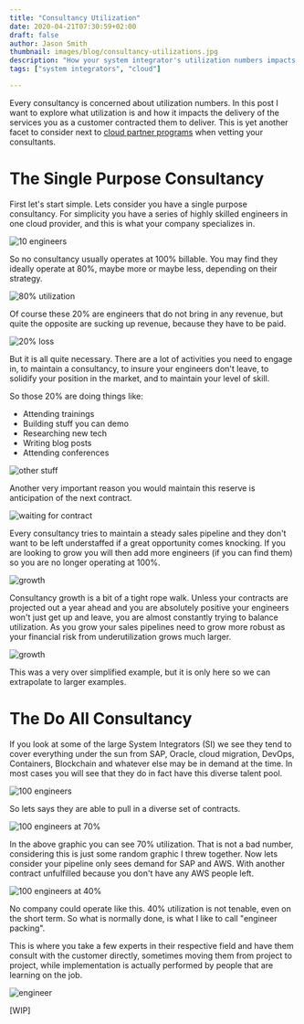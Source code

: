 ```yaml
---
title: "Consultancy Utilization"
date: 2020-04-21T07:30:59+02:00
draft: false
author: Jason Smith
thumbnail: images/blog/consultancy-utilizations.jpg
description: "How your system integrator's utilization numbers impacts your delivery."
tags: ["system integrators", "cloud"]

---
```


Every consultancy is concerned about utilization numbers. In this post I want to explore
what utilization is and how it impacts the delivery of the services you as a customer contracted
them to deliver. This is yet another facet to consider next to [cloud partner programs](/blog/cloud-partner-programs/) when vetting your consultants.

# The Single Purpose Consultancy

First let's start simple.  Lets consider you have a single purpose consultancy. For simplicity
you have a series of highly skilled engineers in one cloud provider, and this is what your
company specializes in.

![10 engineers](/images/blog/utilization/10engineers.png)

So no consultancy usually operates at 100% billable. You may find they ideally operate at
80%, maybe more or maybe less, depending on their strategy.

![80% utilization](/images/blog/utilization/10engineers-80.png)

Of course these 20% are engineers that do not bring in any revenue, but quite the opposite
are sucking up revenue, because they have to be paid.

![20% loss](/images/blog/utilization/10engineers-80-cashflow.png)

But it is all quite necessary. There are a lot of activities you need to engage in,
to maintain a consultancy, to insure your engineers don't leave, to solidify your position
in the market, and to maintain your level of skill.

So those 20% are doing things like:

- Attending trainings
- Building stuff you can demo
- Researching new tech
- Writing blog posts
- Attending conferences

![other stuff](/images/blog/utilization/10engineers-80-otherstuff.png)

Another very important reason you would maintain this reserve is anticipation of the next contract.

![waiting for contract](/images/blog/utilization/10engineers-80-contract.png)

Every consultancy tries to maintain a steady sales pipeline and they don't want to be
left understaffed if a great opportunity comes knocking. If you are looking to grow
you will then add more engineers (if you can find them) so you are no longer operating at 
100%.

![growth](/images/blog/utilization/10engineers-and-2.png)

Consultancy growth is a bit of a tight rope walk. Unless your contracts are projected out
a year ahead and you are absolutely positive your engineers won't just get up and leave, you
are almost constantly trying to balance utilization. As you grow your sales pipelines need to grow
more robust as your financial risk from underutilization grows much larger.

![growth](/images/blog/utilization/12engineers-underutilized.png)

This was a very over simplified example, but it is only here so we
can extrapolate to larger examples.

# The Do All Consultancy

If you look at some of the large System Integrators (SI) we see they tend to cover everything 
under the sun from SAP, Oracle, cloud migration, DevOps, Containers,
Blockchain and whatever else may be in demand at the time.
In most cases you will see that they do in fact have this diverse talent pool.

![100 engineers](/images/blog/utilization/100engineers.png)

So lets says they are able to pull in a diverse set of contracts.

![100 engineers at 70%](/images/blog/utilization/100engineers-70.png)

In the above graphic you can see 70% utilization.  That is not a bad number, considering
this is just some random graphic I threw together.  Now lets consider your pipeline only sees
demand for SAP and AWS.  With another contract unfulfilled because you don't have any AWS people
left.

![100 engineers at 40%](/images/blog/utilization/100engineers-40.png)

No company could operate like this.  40% utilization is not tenable, even on the short term.
So what is normally done, is what I like to call "engineer packing".

This is where you take a few experts in their respective field and have them consult with
the customer directly, sometimes moving them from project to project, while implementation
is actually performed by people that are learning on the job.

![engineer](/images/blog/utilization/engineer-packing.png)

[WIP]

